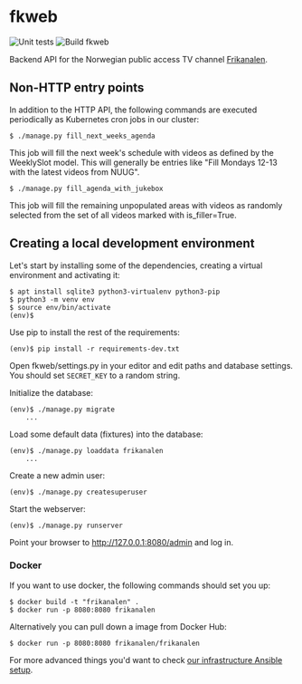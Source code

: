 fkweb
=====

![Unit tests](https://github.com/Frikanalen/frikanalen/workflows/Unit%20test%20Django%20API%20service/badge.svg)
![Build fkweb](https://github.com/Frikanalen/frikanalen/workflows/Build%20Django%20backend%20service/badge.svg)

Backend API for the Norwegian public access TV channel [Frikanalen](https://frikanalen.no/).

Non-HTTP entry points
---------------------

In addition to the HTTP API, the following commands are executed periodically as Kubernetes cron jobs in our cluster:

    $ ./manage.py fill_next_weeks_agenda

This job will fill the next week's schedule with videos as defined by the WeeklySlot model. This will generally be entries like "Fill Mondays 12-13 with the latest videos from NUUG".

    $ ./manage.py fill_agenda_with_jukebox
    
This job will fill the remaining unpopulated areas with videos as randomly selected from the set of all videos marked with is_filler=True.

Creating a local development environment
----------------------------------------

Let's start by installing some of the dependencies, creating a virtual environment and activating it:

    $ apt install sqlite3 python3-virtualenv python3-pip
    $ python3 -m venv env
    $ source env/bin/activate
    (env)$

Use pip to install the rest of the requirements:

    (env)$ pip install -r requirements-dev.txt

Open fkweb/settings.py in your editor and edit paths and database settings.
You should set `SECRET_KEY` to a random string.

Initialize the database:

    (env)$ ./manage.py migrate
        ...

Load some default data (fixtures) into the database:

    (env)$ ./manage.py loaddata frikanalen
        ...

Create a new admin user:

    (env)$ ./manage.py createsuperuser

Start the webserver:

    (env)$ ./manage.py runserver

Point your browser to http://127.0.0.1:8080/admin and log in.

### Docker

If you want to use docker, the following commands should set you up:

    $ docker build -t "frikanalen" .
    $ docker run -p 8080:8080 frikanalen

Alternatively you can pull down a image from Docker Hub:

    $ docker run -p 8080:8080 frikanalen/frikanalen

For more advanced things you'd want to check [our infrastructure Ansible setup](../../infra/).
